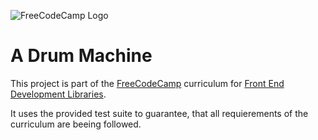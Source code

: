 ![FreeCodeCamp Logo](https://upload.wikimedia.org/wikipedia/commons/3/39/FreeCodeCamp_logo.png)

# A Drum Machine

This project is part of the [FreeCodeCamp](https://www.freecodecamp.org/learn) curriculum for [Front End Development Libraries](https://www.freecodecamp.org/learn/front-end-development-libraries).

It uses the provided test suite to guarantee, that all requierements of the curriculum are beeing followed. 
